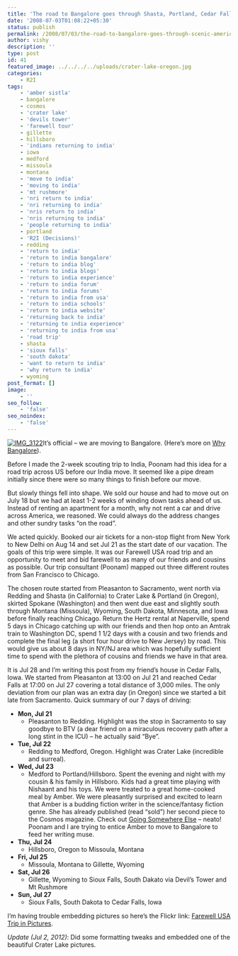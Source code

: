```yaml
---
title: 'The road to Bangalore goes through Shasta, Portland, Cedar Falls, Chicago and New York'
date: '2008-07-03T01:08:22+05:30'
status: publish
permalink: /2008/07/03/the-road-to-bangalore-goes-through-scenic-american-landscape
author: vishy
description: ''
type: post
id: 41
featured_image: ../../../../uploads/crater-lake-oregon.jpg
categories: 
    - R2I
tags:
    - 'amber sistla'
    - bangalore
    - cosmos
    - 'crater lake'
    - 'devils tower'
    - 'farewell tour'
    - gillette
    - hillsboro
    - 'indians returning to india'
    - iowa
    - medford
    - missoula
    - montana
    - 'move to india'
    - 'moving to india'
    - 'mt rushmore'
    - 'nri return to india'
    - 'nri returning to india'
    - 'nris return to india'
    - 'nris returning to india'
    - 'people returning to india'
    - portland
    - 'R2I (Decisions)'
    - redding
    - 'return to india'
    - 'return to india bangalore'
    - 'return to india blog'
    - 'return to india blogs'
    - 'return to india experience'
    - 'return to india forum'
    - 'return to india forums'
    - 'return to india from usa'
    - 'return to india schools'
    - 'return to india website'
    - 'returning back to india'
    - 'returning to india experience'
    - 'returning to india from usa'
    - 'road trip'
    - shasta
    - 'sioux falls'
    - 'south dakota'
    - 'want to return to india'
    - 'why return to india'
    - wyoming
post_format: []
image:
    - ''
seo_follow:
    - 'false'
seo_noindex:
    - 'false'
---
```

[![IMG_3122](http://farm4.staticflickr.com/3277/2716075000_1af9d451ec.jpg)](http://www.flickr.com/photos/ulaar/2716075000/ "IMG_3122 by vkuruganti, on Flickr")It’s official – we are moving to Bangalore. (Here’s more on [Why Bangalore](http://www.ulaar.com/2008/12/14/bangalore-calling/)).

Before I made the 2-week scouting trip to India, Poonam had this idea for a road trip across US before our India move. It seemed like a pipe dream initially since there were so many things to finish before our move.

But slowly things fell into shape. We sold our house and had to move out on July 18 but we had at least 1-2 weeks of winding down tasks ahead of us. Instead of renting an apartment for a month, why not rent a car and drive across America, we reasoned. We could always do the address changes and other sundry tasks “on the road”.

We acted quickly. Booked our air tickets for a non-stop flight from New York to New Delhi on Aug 14 and set Jul 21 as the start date of our vacation. The goals of this trip were simple. It was our Farewell USA road trip and an opportunity to meet and bid farewell to as many of our friends and cousins as possible. Our trip consultant (Poonam) mapped out three different routes from San Francisco to Chicago.

The chosen route started from Pleasanton to Sacramento, went north via Redding and Shasta (in California) to Crater Lake &amp; Portland (in Oregon), skirted Spokane (Washington) and then went due east and slightly south through Montana (Missoula), Wyoming, South Dakota, Minnesota, and Iowa before finally reaching Chicago. Return the Hertz rental at Naperville, spend 5 days in Chicago catching up with our friends and then hop onto an Amtrak train to Washington DC, spend 1 1/2 days with a cousin and two friends and complete the final leg (a short four hour drive to New Jersey) by road. This would give us about 8 days in NY/NJ area which was hopefully sufficient time to spend with the plethora of cousins and friends we have in that area.

It is Jul 28 and I’m writing this post from my friend’s house in Cedar Falls, Iowa. We started from Pleasanton at 13:00 on Jul 21 and reached Cedar Falls at 17:00 on Jul 27 covering a total distance of 3,000 miles. The only deviation from our plan was an extra day (in Oregon) since we started a bit late from Sacramento. Quick summary of our 7 days of driving:

- **Mon, Jul 21**
  - Pleasanton to Redding. Highlight was the stop in Sacramento to say goodbye to BTV (a dear friend on a miraculous recovery path after a long stint in the ICU) – he actually said “Bye”.
- **Tue, Jul 22**
  - Redding to Medford, Oregon. Highlight was Crater Lake (incredible and surreal).
- **Wed, Jul 23**
  - Medford to Portland/Hillsboro. Spent the evening and night with my cousin &amp; his family in Hillsboro. Kids had a great time playing with Nishaant and his toys. We were treated to a great home-cooked meal by Amber. We were pleasantly surprised and excited to learn that Amber is a budding fiction writer in the science/fantasy fiction genre. She has already published (read “sold”) her second piece to the Cosmos magazine. Check out [Going Somewhere Else](http://www.cosmosmagazine.com/fiction/online/1475/going-somewhere-else) – neato! Poonam and I are trying to entice Amber to move to Bangalore to feed her writing muse.
- **Thu, Jul 24**
  - Hillsboro, Oregon to Missoula, Montana
- **Fri, Jul 25**
  - Missoula, Montana to Gillette, Wyoming
- **Sat, Jul 26**
  - Gillette, Wyoming to Sioux Falls, South Dakato via Devil’s Tower and Mt Rushmore
- **Sun, Jul 27**
  - Sioux Falls, South Dakota to Cedar Falls, Iowa

I’m having trouble embedding pictures so here’s the Flickr link: [Farewell USA Trip in Pictures](http://www.flickr.com/photos/ulaar/sets/72157606449242029/).

*Update (Jul 2, 2012)*: Did some formatting tweaks and embedded one of the beautiful Crater Lake pictures.


